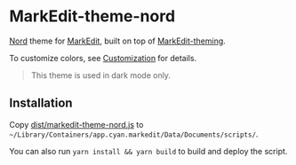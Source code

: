 # MarkEdit-theme-nord

[Nord](https://www.nordtheme.com/) theme for [MarkEdit](https://github.com/MarkEdit-app/MarkEdit), built on top of [MarkEdit-theming](https://github.com/MarkEdit-app/MarkEdit-theming).

To customize colors, see [Customization](https://github.com/MarkEdit-app/MarkEdit-theming/wiki#customization) for details.

> This theme is used in dark mode only.

## Installation

Copy [dist/markedit-theme-nord.js](dist/markedit-theme-nord.js) to `~/Library/Containers/app.cyan.markedit/Data/Documents/scripts/`.

You can also run `yarn install && yarn build` to build and deploy the script.
